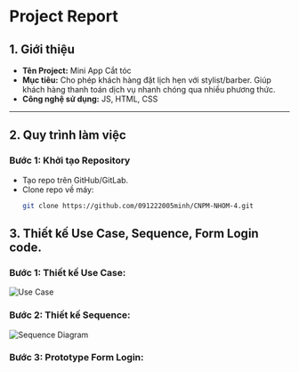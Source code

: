 # Project Report

## 1. Giới thiệu
- **Tên Project:** Mini App Cắt tóc
- **Mục tiêu:** Cho phép khách hàng đặt lịch hẹn với stylist/barber.
Giúp khách hàng thanh toán dịch vụ nhanh chóng qua nhiều phương thức.
- **Công nghệ sử dụng:** JS, HTML, CSS

---

## 2. Quy trình làm việc

### Bước 1: Khởi tạo Repository
- Tạo repo trên GitHub/GitLab.
- Clone repo về máy:  
  ```bash
  git clone https://github.com/091222005minh/CNPM-NHOM-4.git

## 3. Thiết kế Use Case, Sequence, Form Login code.
### Bước 1: Thiết kế Use Case:
![Use Case](../lab%202/UC%20Miniapp.png)
### Bước 2: Thiết kế Sequence:
![Sequence Diagram](https://raw.githubusercontent.com/091222005minh/CNPM-NHOM-4/main/lab/lab%203/SD-Sequnce%20Diagram.png)
### Bước 3: Prototype Form Login:
